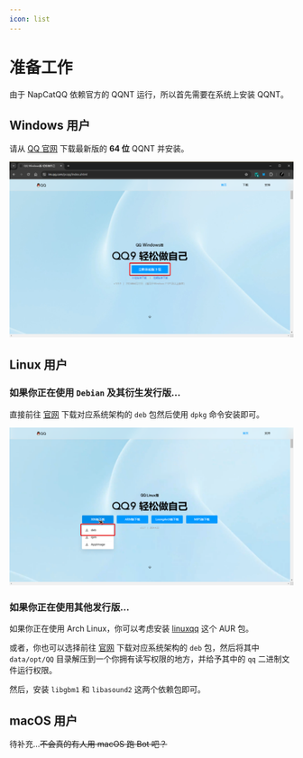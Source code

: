 ```yaml
---
icon: list
---
```

# 准备工作

由于 NapCatQQ 依赖官方的 QQNT 运行，所以首先需要在系统上安装 QQNT。

## Windows 用户

请从 [QQ 官网](https://im.qq.com/pcqq/index.shtml) 下载最新版的 **64 位** QQNT 并安装。

![Windows 下载 QQNT](./images/download_qqnt_windows.png)

## Linux 用户

### 如果你正在使用 `Debian` 及其衍生发行版...

直接前往 [官网](https://im.qq.com/linuxqq/index.shtml) 下载对应系统架构的 `deb` 包然后使用 `dpkg` 命令安装即可。

![Debian 系下载 QQNT](./images/download_qqnt_debian.png)

### 如果你正在使用其他发行版...

如果你正在使用 Arch Linux，你可以考虑安装 [linuxqq](https://aur.archlinux.org/packages/linuxqq) 这个 AUR 包。

或者，你也可以选择前往 [官网](https://im.qq.com/linuxqq/index.shtml) 下载对应系统架构的 `deb` 包，然后将其中 `data/opt/QQ` 目录解压到一个你拥有读写权限的地方，并给予其中的 `qq` 二进制文件运行权限。

然后，安装 `libgbm1` 和 `libasound2` 这两个依赖包即可。

## macOS 用户

待补充...~~不会真的有人用 macOS 跑 Bot 吧？~~